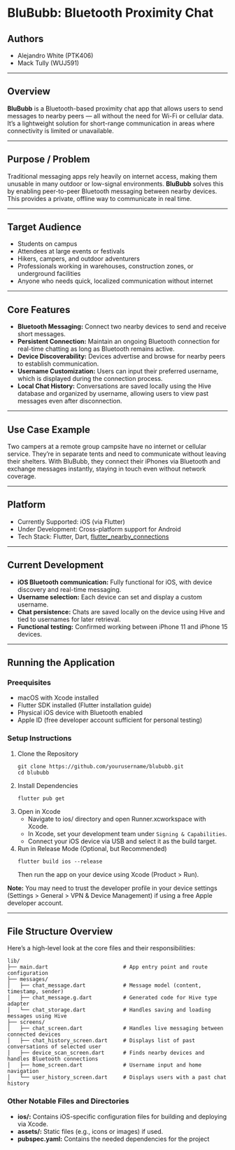 # BluBubb: Bluetooth Proximity Chat

## Authors
- Alejandro White (PTK406)
- Mack Tully (WUJ591)

---

## Overview

**BluBubb** is a Bluetooth-based proximity chat app that allows users to send messages to nearby peers — all without the need for Wi-Fi or cellular data. It’s a lightweight solution for short-range communication in areas where connectivity is limited or unavailable.

---

## Purpose / Problem

Traditional messaging apps rely heavily on internet access, making them unusable in many outdoor or low-signal environments. **BluBubb** solves this by enabling peer-to-peer Bluetooth messaging between nearby devices. This provides a private, offline way to communicate in real time.

---

## Target Audience

- Students on campus
- Attendees at large events or festivals
- Hikers, campers, and outdoor adventurers
- Professionals working in warehouses, construction zones, or underground facilities
- Anyone who needs quick, localized communication without internet

---

## Core Features

- **Bluetooth Messaging:** Connect two nearby devices to send and receive short messages.
- **Persistent Connection:** Maintain an ongoing Bluetooth connection for real-time chatting as long as Bluetooth remains active.
- **Device Discoverability:** Devices advertise and browse for nearby peers to establish communication.
- **Username Customization:** Users can input their preferred username, which is displayed during the connection process.
- **Local Chat History:** Conversations are saved locally using the Hive database and organized by username, allowing users to view past messages even after disconnection.

---

## Use Case Example

Two campers at a remote group campsite have no internet or cellular service. They’re in separate tents and need to communicate without leaving their shelters. With BluBubb, they connect their iPhones via Bluetooth and exchange messages instantly, staying in touch even without network coverage.

---

## Platform

- Currently Supported: iOS (via Flutter)
- Under Development: Cross-platform support for Android
- Tech Stack: Flutter, Dart, [flutter_nearby_connections](https://pub.dev/packages/flutter_nearby_connections)

---

## Current Development

- **iOS Bluetooth communication:** Fully functional for iOS, with device discovery and real-time messaging.
- **Username selection:** Each device can set and display a custom username.
- **Chat persistence:** Chats are saved locally on the device using Hive and tied to usernames for later retrieval.
- **Functional testing:** Confirmed working between iPhone 11 and iPhone 15 devices.

---

## Running the Application

### Preequisites
- macOS with Xcode installed
- Flutter SDK installed (Flutter installation guide)
- Physical iOS device with Bluetooth enabled
- Apple ID (free developer account sufficient for personal testing)

### Setup Instructions
1. Clone the Repository
   ```
   git clone https://github.com/yourusername/blububb.git
   cd blububb
   ```
2. Install Dependencies
   ```
   flutter pub get
   ```
3. Open in Xcode
   - Navigate to ios/ directory and open Runner.xcworkspace with Xcode.
   - In Xcode, set your development team under `Signing & Capabilities`.
   - Connect your iOS device via USB and select it as the build target.
4. Run in Release Mode (Optional, but Recommended)
   ```
   flutter build ios --release
   ```
   Then run the app on your device using Xcode (Product > Run).<br>
   
**Note:** You may need to trust the developer profile in your device settings (Settings > General > VPN & Device Management) if using a free Apple developer account.
   
---

## File Structure Overview

Here’s a high-level look at the core files and their responsibilities:
```
lib/
├── main.dart                        # App entry point and route configuration
├── messages/
│   ├── chat_message.dart            # Message model (content, timestamp, sender)
│   ├── chat_message.g.dart          # Generated code for Hive type adapter
│   └── chat_storage.dart            # Handles saving and loading messages using Hive
├── screens/
│   ├── chat_screen.dart             # Handles live messaging between connected devices
│   ├── chat_history_screen.dart     # Displays list of past conversations of selected user
│   ├── device_scan_screen.dart      # Finds nearby devices and handles Bluetooth connections
│   ├── home_screen.dart             # Username input and home navigation
│   └── user_history_screen.dart     # Displays users with a past chat history
```

### Other Notable Files and Directories
- **ios/:** Contains iOS-specific configuration files for building and deploying via Xcode.
- **assets/:** Static files (e.g., icons or images) if used.
- **pubspec.yaml:** Contains the needed dependencies for the project
